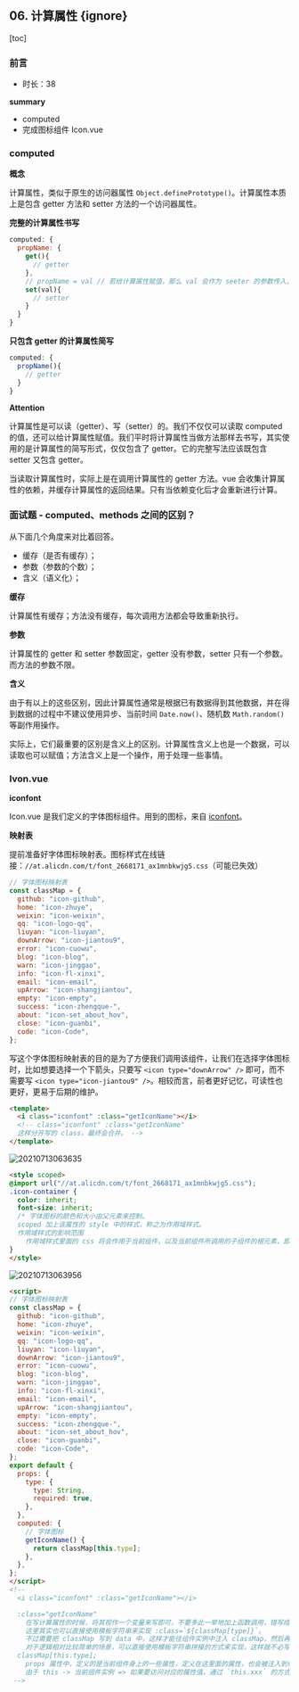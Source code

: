 ## 06. 计算属性 {ignore}

[toc]

### 前言

- 时长：38

**summary**

- computed
- 完成图标组件 Icon.vue

### computed

**概念**

计算属性，类似于原生的访问器属性 `Object.definePrototype()`。计算属性本质上是包含 getter 方法和 setter 方法的一个访问器属性。

**完整的计算属性书写**

```js
computed: {
  propName: {
    get(){
      // getter
    },
    // propName = val // 若给计算属性赋值，那么 val 会作为 seeter 的参数传入。
    set(val){
      // setter
    }
  }
}
```

**只包含 getter 的计算属性简写**

```js
computed: {
  propName(){
    // getter
  }
}
```

**Attention**

计算属性是可以读（getter）、写（setter）的。我们不仅仅可以读取 computed 的值，还可以给计算属性赋值。我们平时将计算属性当做方法那样去书写，其实使用的是计算属性的简写形式，仅仅包含了 getter。它的完整写法应该既包含 setter 又包含 getter。

当读取计算属性时，实际上是在调用计算属性的 getter 方法。vue 会收集计算属性的依赖，并缓存计算属性的返回结果。只有当依赖变化后才会重新进行计算。

### 面试题 - computed、methods 之间的区别？

从下面几个角度来对比着回答。

- 缓存（是否有缓存）；
- 参数（参数的个数）；
- 含义（语义化）；

**缓存**

计算属性有缓存；方法没有缓存，每次调用方法都会导致重新执行。

**参数**

计算属性的 getter 和 setter 参数固定，getter 没有参数，setter 只有一个参数。而方法的参数不限。

**含义**

由于有以上的这些区别，因此计算属性通常是根据已有数据得到其他数据，并在得到数据的过程中不建议使用异步、当前时间 `Date.now()`、随机数 `Math.random()` 等副作用操作。

实际上，它们最重要的区别是含义上的区别。计算属性含义上也是一个数据，可以读取也可以赋值；方法含义上是一个操作，用于处理一些事情。

### Ivon.vue

**iconfont**

Icon.vue 是我们定义的字体图标组件。用到的图标，来自 [iconfont](https://www.iconfont.cn/)。

**映射表**

提前准备好字体图标映射表。图标样式在线链接：`//at.alicdn.com/t/font_2668171_ax1mnbkwjg5.css`（可能已失效）

```js
// 字体图标映射表
const classMap = {
  github: "icon-github",
  home: "icon-zhuye",
  weixin: "icon-weixin",
  qq: "icon-logo-qq",
  liuyan: "icon-liuyan",
  downArrow: "icon-jiantou9",
  error: "icon-cuowu",
  blog: "icon-blog",
  warn: "icon-jinggao",
  info: "icon-fl-xinxi",
  email: "icon-email",
  upArrow: "icon-shangjiantou",
  empty: "icon-empty",
  success: "icon-zhengque-",
  about: "icon-set_about_hov",
  close: "icon-guanbi",
  code: "icon-Code",
};
```

写这个字体图标映射表的目的是为了方便我们调用该组件，让我们在选择字体图标时，比如想要选择一个下箭头，只要写 `<icon type="downArrow" />` 即可，而不需要写 `<icon type="icon-jiantou9" />`。相较而言，前者更好记忆，可读性也更好，更易于后期的维护。

```html
<template>
  <i class="iconfont" :class="getIconName"></i>
  <!-- class="iconfont" :class="getIconName"
  这样分开写的 class，最终会合并。 -->
</template>
```

![20210713063635](https://cdn.jsdelivr.net/gh/123taojiale/dahuyou_picture@main/blogs/20210713063635.png)

```html
<style scoped>
@import url("//at.alicdn.com/t/font_2668171_ax1mnbkwjg5.css");
.icon-container {
  color: inherit;
  font-size: inherit;
  /* 字体图标的颜色和大小由父元素来控制。
  scoped 加上该属性的 style 中的样式，称之为作用域样式。
  作用域样式的影响范围
    作用域样式里面的 css 将会作用于当前组件，以及当前组件所调用的子组件的根元素，即：icon。 */
}
</style>
```

![20210713063956](https://cdn.jsdelivr.net/gh/123taojiale/dahuyou_picture@main/blogs/20210713063956.png)

```html
<script>
// 字体图标映射表
const classMap = {
  github: "icon-github",
  home: "icon-zhuye",
  weixin: "icon-weixin",
  qq: "icon-logo-qq",
  liuyan: "icon-liuyan",
  downArrow: "icon-jiantou9",
  error: "icon-cuowu",
  blog: "icon-blog",
  warn: "icon-jinggao",
  info: "icon-fl-xinxi",
  email: "icon-email",
  upArrow: "icon-shangjiantou",
  empty: "icon-empty",
  success: "icon-zhengque-",
  about: "icon-set_about_hov",
  close: "icon-guanbi",
  code: "icon-Code",
};
export default {
  props: {
    type: {
      type: String,
      required: true,
    },
  },
  computed: {
    // 字体图标
    getIconName() {
      return classMap[this.type];
    },
  },
};
</script>
<!--
  <i class="iconfont" :class="getIconName"></i>

  :class="getIconName"
    在写计算属性的时候，将其视作一个变量来写即可，不要多此一举地加上函数调用，错写成：getIconName()。
    这里其实也可以直接使用模板字符串来实现 :class=`${classMap[type]}`。
    不过需要把 classMap 写到 data 中，这样才能往组件实例中注入 classMap，然后再模板中直接使用。
    对于逻辑相对比较简单的场景，可以直接使用模板字符串拼接的方式来实现，这样就不必写计算属性或方法了。
  classMap[this.type];
    props 属性中，定义的是当前组件身上的一些属性，定义在这里面的属性，也会被注入到组件实例中。
    由于 this -> 当前组件实例 => 如果要访问对应的属性值，通过 `this.xxx` 的方式来访问即可。
 -->
```
